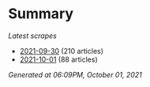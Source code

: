 # Summary
*Latest scrapes*
* [2021-09-30](https://github.com/nuuuwan/news_lk/blob/data/news_lk.2021-09-30.json) (210 articles)
* [2021-10-01](https://github.com/nuuuwan/news_lk/blob/data/news_lk.2021-10-01.json) (88 articles)

*Generated at 06:09PM, October 01, 2021*